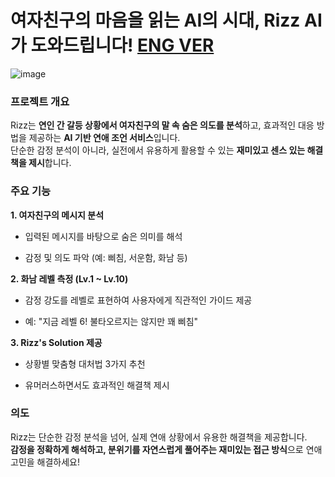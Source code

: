 # 여자친구의 마음을 읽는 AI의 시대, Rizz AI 가 도와드립니다! [ENG VER](https://github.com/scrapyardbusan/.github/blob/main/profile/README_ENG.md)

![image](https://github.com/user-attachments/assets/3f8defd0-da27-4722-96f4-4c4fa7252f12)

### 프로젝트 개요

Rizz는 **연인 간 갈등 상황에서 여자친구의 말 속 숨은 의도를 분석**하고, 효과적인 대응 방법을 제공하는 **AI 기반 연애 조언 서비스**입니다.  
단순한 감정 분석이 아니라, 실전에서 유용하게 활용할 수 있는 **재미있고 센스 있는 해결책을 제시**합니다.  

### 주요 기능
**1. 여자친구의 메시지 분석**

- 입력된 메시지를 바탕으로 숨은 의미를 해석

- 감정 및 의도 파악 (예: 삐침, 서운함, 화남 등)

**2. 화남 레벨 측정 (Lv.1 ~ Lv.10)**

- 감정 강도를 레벨로 표현하여 사용자에게 직관적인 가이드 제공

- 예: "지금 레벨 6! 불타오르지는 않지만 꽤 삐침"

**3. Rizz's Solution 제공**

- 상황별 맞춤형 대처법 3가지 추천

- 유머러스하면서도 효과적인 해결책 제시

### 의도

Rizz는 단순한 감정 분석을 넘어, 실제 연애 상황에서 유용한 해결책을 제공합니다.  
**감정을 정확하게 해석하고, 분위기를 자연스럽게 풀어주는 재미있는 접근 방식**으로 연애 고민을 해결하세요!  
